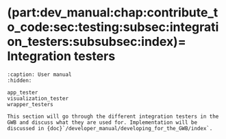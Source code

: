 (part:dev_manual:chap:contribute_to_code:sec:testing:subsec:integration_testers:subsubsec:index)=
Integration testers
===================



```{toctree}
:caption: User manual
:hidden:

app_tester
visualization_tester
wrapper_testers
```


```{todo} 
This section will go through the different integration testers in the GWB and discuss what they are used for. Implementation will be discussed in {doc}`/developer_manual/developing_for_the_GWB/index`.
```